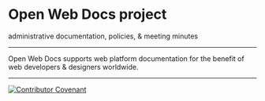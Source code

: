 # Open Web Docs project
administrative documentation, policies, &amp; meeting minutes 

---

Open Web Docs supports web platform documentation for the benefit of web developers & designers worldwide.

---

[![Contributor Covenant](https://img.shields.io/badge/Contributor%20Covenant-v2.0%20adopted-ff69b4.svg)](code_of_conduct.md)
